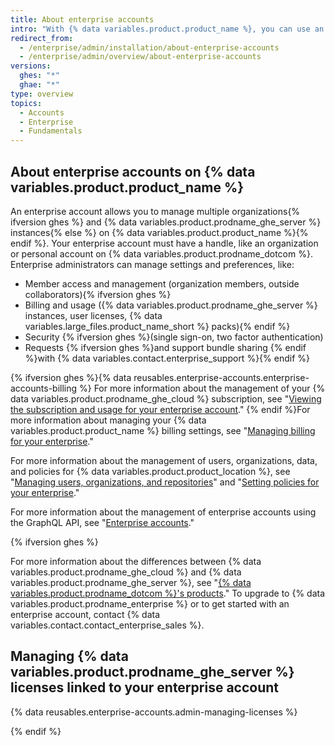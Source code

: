 ```yaml
---
title: About enterprise accounts
intro: "With {% data variables.product.product_name %}, you can use an enterprise account to give administrators a single point of visibility and management{% ifversion ghes %} for billing and license usage{% endif %}."
redirect_from:
  - /enterprise/admin/installation/about-enterprise-accounts
  - /enterprise/admin/overview/about-enterprise-accounts
versions:
  ghes: "*"
  ghae: "*"
type: overview
topics:
  - Accounts
  - Enterprise
  - Fundamentals
---
```


## About enterprise accounts on {% data variables.product.product_name %}

An enterprise account allows you to manage multiple organizations{% ifversion ghes %} and {% data variables.product.prodname_ghe_server %} instances{% else %} on {% data variables.product.product_name %}{% endif %}. Your enterprise account must have a handle, like an organization or personal account on {% data variables.product.prodname_dotcom %}. Enterprise administrators can manage settings and preferences, like:

- Member access and management (organization members, outside collaborators){% ifversion ghes %}
- Billing and usage ({% data variables.product.prodname_ghe_server %} instances, user licenses, {% data variables.large_files.product_name_short %} packs){% endif %}
- Security {% ifversion ghes %}(single sign-on, two factor authentication)
- Requests {% ifversion ghes %}and support bundle sharing {% endif %}with {% data variables.contact.enterprise_support %}{% endif %}

{% ifversion ghes %}{% data reusables.enterprise-accounts.enterprise-accounts-billing %} For more information about the management of your {% data variables.product.prodname_ghe_cloud %} subscription, see "[Viewing the subscription and usage for your enterprise account](/articles/viewing-the-subscription-and-usage-for-your-enterprise-account)." {% endif %}For more information about managing your {% data variables.product.product_name %} billing settings, see "[Managing billing for your enterprise](/admin/overview/managing-billing-for-your-enterprise)."

For more information about the management of users, organizations, data, and policies for {% data variables.product.product_location %}, see "[Managing users, organizations, and repositories](/admin/user-management)" and "[Setting policies for your enterprise](/admin/policies)."

For more information about the management of enterprise accounts using the GraphQL API, see "[Enterprise accounts](/graphql/guides/managing-enterprise-accounts)."

{% ifversion ghes %}

For more information about the differences between {% data variables.product.prodname_ghe_cloud %} and {% data variables.product.prodname_ghe_server %}, see "[{% data variables.product.prodname_dotcom %}'s products](/articles/githubs-products)." To upgrade to {% data variables.product.prodname_enterprise %} or to get started with an enterprise account, contact {% data variables.contact.contact_enterprise_sales %}.

## Managing {% data variables.product.prodname_ghe_server %} licenses linked to your enterprise account

{% data reusables.enterprise-accounts.admin-managing-licenses %}

{% endif %}
